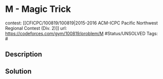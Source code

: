 # M - Magic Trick

contest: [[CFICPC/100819/100819|2015-2016 ACM-ICPC Pacific Northwest Regional Contest (Div. 2)]]
url: https://codeforces.com/gym/100819/problem/M
#Status/UNSOLVED
Tags: #

## Description

## Solution

